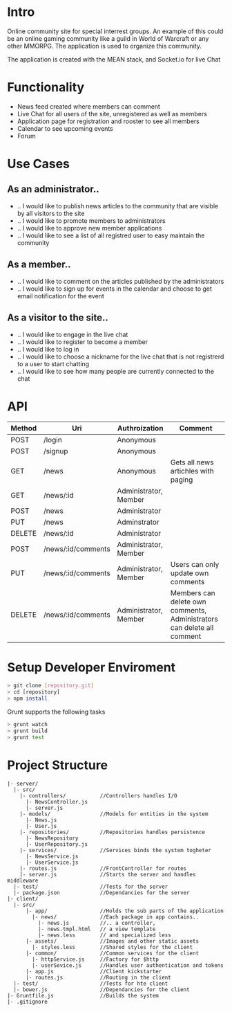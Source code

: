 # Intro

Online community site for special interrest groups. An example of this could be an online gaming community like a guild in World of Warcraft or any other MMORPG. The application is used to organize this community.

The application is created with the MEAN stack, and Socket.io for live Chat

# Functionality

- News feed created where members can comment
- Live Chat for all users of the site, unregistered as well as members
- Application page for registration and rooster to see all members
- Calendar to see upcoming events
- Forum

# Use Cases

## As an administrator..

- .. I would like to publish news articles to the community that are visible by all visitors to the site
- .. I would like to promote members to administrators
- .. I would like to approve new member applications
- .. I would like to see a list of all registred user to easy maintain the community

## As a member..

- .. I would like to comment on the articles published by the administrators
- .. I would like to sign up for events in the calendar and choose to get email notification for the event

## As a visitor to the site..

- .. I would like to engage in the live chat
- .. I would like to register to become a member
- .. I would like to log in
- .. I would like to choose a nickname for the live chat that is not registrerd to a user to start chatting
- .. I would like to see how many people are currently connected to the chat

# API

| Method | Uri                | Authroization         | Comment |
|--------|--------------------|-----------------------|---------|
| POST   | /login             | Anonymous             |         |
| POST   | /signup            | Anonymous             |         |
| GET    | /news              | Anonymous             | Gets all news artichles with paging |
| GET    | /news/:id          | Administrator, Member |         |
| POST   | /news              | Administrator         |         |
| PUT    | /news              | Adminstrator          |         |
| DELETE | /news/:id          | Administrator         |         |
| POST   | /news/:id/comments | Administrator, Member |         |
| PUT    | /news/:id/comments | Administrator, Member | Users can only update own comments |
| DELETE | /news/:id/comments | Administrator, Member | Members can delete own comments, Administrators can delete all comment |


# Setup Developer Enviroment

```sh
> git clone [repository.git]
> cd [repository]
> npm install
```

Grunt supports the following tasks

```sh
> grunt watch
> grunt build
> grunt test
```

# Project Structure

```
|- server/
  |- src/
    |- controllers/           //Controllers handles I/O
      |- NewsController.js
      |- server.js
    |- models/                //Models for entities in the system
      |- News.js
      |- User.js
    |- repositories/          //Repositories handles persistence
      |- NewsRepository 
      |- UserRepository.js
    |- services/              //Services binds the system togheter
      |- NewsService.js
      |- UserService.js
    |- routes.js              //FrontController for routes
    |- server.js              //Starts the server and handles middleware
  |- test/                    //Tests for the server
  |- package.json             //Dependancies for the server
|- client/
  |- src/
      |- app/                 //Holds the sub parts of the application
        |- news/              //Each package in app contains..
          |- news.js          //.. a controller,
          |- news.tmpl.html   // a view template
          |- news.less        // and specialized less
      |- assets/              //Images and other static assets
        |- styles.less        //Shared styles for the client
      |- common/              //Common services for the client
        |- httpService.js     //Factory for $http
        |- userSevice.js      //Handles user authentication and tokens
      |- app.js               //Client kickstarter
      |- routes.js            //Routing in the client
  |- test/                    //Tests for hte client 
  |- bower.js                 //Dependancies for the client
|- Gruntfile.js               //Builds the system
|- .gitignore
```
